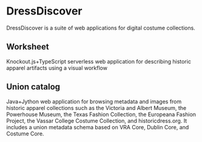 # DressDiscover

DressDiscover is a suite of web applications for digital costume collections.

## Worksheet

Knockout.js+TypeScript serverless web application for describing historic apparel artifacts using a visual workflow

## Union catalog

Java+Jython web application for browsing metadata and images from historic apparel collections such as the Victoria and Albert Museum, the Powerhouse Museum, the Texas Fashion Collection, the Europeana Fashion Project, the Vassar College Costume Collection, and historicdress.org. It includes a union metadata schema based on VRA Core, Dublin Core, and Costume Core.
